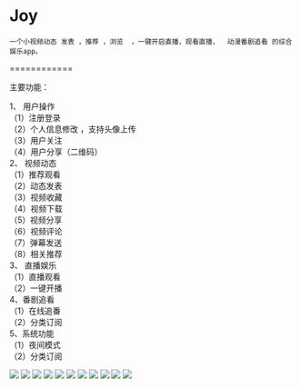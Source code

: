 Joy 
============

    一个小视频动态 发表 ，推荐 ，浏览  ，一键开启直播，观看直播，  动漫番剧追看 的综合娱乐app。
============

 
 主要功能：
 
1、 用户操作        
  （1）注册登录       <br/>
  （2）个人信息修改 ，支持头像上传  
  （3）用户关注      
  （4）用户分享（二维码）   
2、 视频动态        
  （1）推荐观看      
  （2）动态发表      
  （3）视频收藏      
  （4）视频下载       
  （5）视频分享       
  （6）视频评论       
  （7）弹幕发送       
  （8）相关推荐      
3、 直播娱乐           
  （1）直播观看         
  （2）一键开播          
4、番剧追看           
  （1）在线追番        
  （2）分类订阅          
5、系统功能             
  （1）夜间模式          
  （2）分类订阅           <br/>
  
  ![](https://github.com/AWQi/NewsCenter/blob/master/Screenshots/a.png)
  ![](https://github.com/AWQi/NewsCenter/blob/master/Screenshots/b.png)
  ![](https://github.com/AWQi/NewsCenter/blob/master/Screenshots/g.png)
  ![](https://github.com/AWQi/NewsCenter/blob/master/Screenshots/h.png)
  ![](https://github.com/AWQi/NewsCenter/blob/master/Screenshots/i.png)
  ![](https://github.com/AWQi/NewsCenter/blob/master/Screenshots/j.png)
  ![](https://github.com/AWQi/NewsCenter/blob/master/Screenshots/m.png)
  ![](https://github.com/AWQi/NewsCenter/blob/master/Screenshots/o.png)
  ![](https://github.com/AWQi/NewsCenter/blob/master/Screenshots/t.png)
  ![](https://github.com/AWQi/NewsCenter/blob/master/Screenshots/u.png)
  ![](https://github.com/AWQi/NewsCenter/blob/master/Screenshots/v.png)
